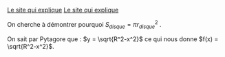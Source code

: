 [Le site qui explique](https://www.mathweb.fr/euclide/2020/10/10/pourquoi-le-volume-dune-sphere-est-egal-a-frac43pi-r3-explications-avec-les-integrales/)
[Le site qui explique](https://www.mathweb.fr/euclide/2019/05/18/pourquoi-laire-dun-disque-est-egale-a-pi-r2/)

On cherche à démontrer pourquoi $S_{disque} = πr_{disque}^2$ .

On sait par Pytagore que : $y = \sqrt{R^2-x^2}$ ce qui nous donne $f(x) = \sqrt{R^2-x^2}$.
